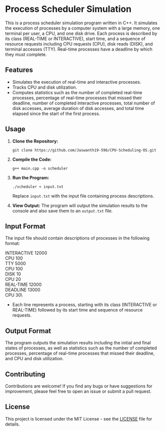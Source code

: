 # Process Scheduler Simulation

This is a process scheduler simulation program written in C++. It simulates the execution of processes by a computer system with a large memory, one terminal per user, a CPU, and one disk drive. Each process is described by its class (REAL-TIME or INTERACTIVE), start time, and a sequence of resource requests including CPU requests (CPU), disk reads (DISK), and terminal accesses (TTY). Real-time processes have a deadline by which they must complete.

## Features

- Simulates the execution of real-time and interactive processes.
- Tracks CPU and disk utilization.
- Computes statistics such as the number of completed real-time processes, percentage of real-time processes that missed their deadline, number of completed interactive processes, total number of disk accesses, average duration of disk accesses, and total time elapsed since the start of the first process.

## Usage

1. **Clone the Repository:**
    ```
    git clone https://github.com/Jaswanth19-596/CPU-Scheduling-OS.git
    ```

2. **Compile the Code:**
    ```
    g++ main.cpp -o scheduler
    ```

3. **Run the Program:**
    ```
    ./scheduler < input.txt
    ```

    Replace `input.txt` with the input file containing process descriptions.

4. **View Output:**
    The program will output the simulation results to the console and also save them to an `output.txt` file.

## Input Format

The input file should contain descriptions of processes in the following format:

INTERACTIVE 12000\
CPU 100\
TTY 5000\
CPU 100\
DISK 10\
CPU 20\
REAL-TIME 12000\
DEADLINE 13000\
CPU 30\




- Each line represents a process, starting with its class (INTERACTIVE or REAL-TIME) followed by its start time and sequence of resource requests.

## Output Format

The program outputs the simulation results including the initial and final states of processes, as well as statistics such as the number of completed processes, percentage of real-time processes that missed their deadline, and CPU and disk utilization.

## Contributing

Contributions are welcome! If you find any bugs or have suggestions for improvement, please feel free to open an issue or submit a pull request.

## License

This project is licensed under the MIT License - see the [LICENSE](LICENSE) file for details.
